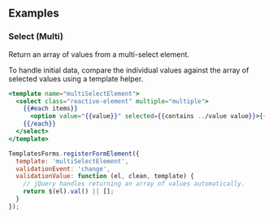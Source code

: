 ## Examples

### Select (Multi)

Return an array of values from a multi-select element.

To handle initial data, compare the individual values against the array of selected values
using a template helper.

```handlebars
<template name="multiSelectElement">
  <select class="reactive-element" multiple="multiple">
    {{#each items}}
      <option value="{{value}}" selected={{contains ../value value}}>{{name}}</option>
    {{/each}}
  </select>
</template>
```

```javascript
TemplatesForms.registerFormElement({
  template: 'multiSelectElement',
  validationEvent: 'change',
  validationValue: function (el, clean, template) {
    // jQuery handles returning an array of values automatically.
    return $(el).val() || [];
  }
});
```
